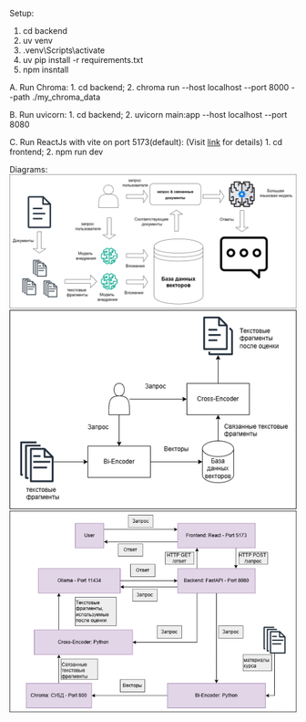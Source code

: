 Setup:
1. cd backend
2. uv venv
3. .venv\Scripts\activate
4. uv pip install -r requirements.txt
5. npm insntall

A. Run Chroma: 
    1. cd backend;
    2. chroma run --host localhost --port 8000 --path ./my_chroma_data

B. Run uvicorn:
    1. cd backend;
    2. uvicorn main:app --host localhost --port 8080

C. Run ReactJs with vite on port 5173(default):
(Visit [link](https://www.geeksforgeeks.org/reactjs/how-to-setup-reactjs-with-vite/) for details)
    1. cd frontend;
    2. npm run dev



Diagrams:
![System architecture](images/Архитектура%20системы.png)
![bi-encoder and cross-encoder model](images/bi-cross.png)
![software implementation diagram](images/схема%20программной%20реализации.png)
